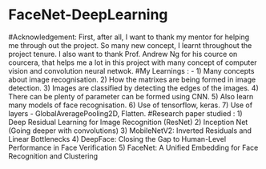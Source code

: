 # FaceNet-DeepLearning
#Acknowledgement:
        First, after all, I want to thank my mentor for helping me through out the project. So many new concept, I learnt throughout the project tenure. I also want
        to thank Prof. Andrew Ng for his cource on courcera, that helps me a lot in this project with many concept of computer vision and convolution neural netwok.
#My Learnings : - 
        1) Many concepts about image recognisation.
        2) How the matrixes are being formed in image detection.
        3) Images are classified by detecting the edges of the images.
        4) There can be plenty of parameter can be formed using CNN.
        5) Also learn many models of face recognisation.
        6) Use of tensorflow, keras.
        7) Use of layers - GlobalAveragePooling2D, Flatten.
#Research paper studied :
        1) Deep Residual Learning for Image Recognition (ResNet)
        2) Inception Net (Going deeper with convolutions)
        3) MobileNetV2: Inverted Residuals and Linear Bottlenecks
        4) DeepFace: Closing the Gap to Human-Level Performance in Face Verification
        5) FaceNet: A Unified Embedding for Face Recognition and Clustering
        
